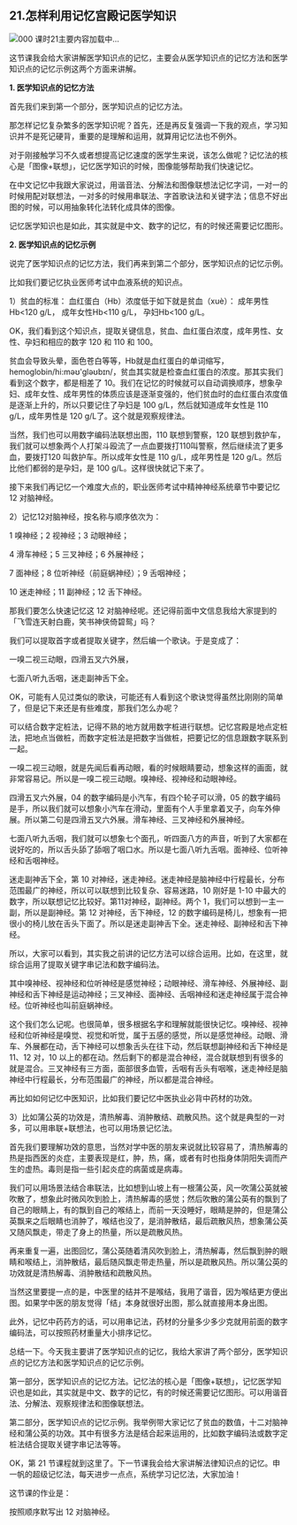 ## 21.怎样利用记忆宫殿记医学知识
![000 课时21主要内容](https://pic3.zhimg.com/v2-7314b0b89e95c65f7dc2136f566bca6f.webp)加载中...


这节课我会给大家讲解医学知识点的记忆，主要会从医学知识点的记忆方法和医学知识点的记忆示例这两个方面来讲解。


**1. 医学知识点的记忆方法**


首先我们来到第一个部分，医学知识点的记忆方法。


那怎样记忆复杂繁多的医学知识呢？首先，还是再反复强调一下我的观点，学习知识并不是死记硬背，重要的是理解和运用，就算用记忆法也不例外。


对于刚接触学习不久或者想提高记忆速度的医学生来说，该怎么做呢？记忆法的核心是「图像+联想」，记忆医学知识的时候，图像能够帮助我们快速记忆。


在中文记忆中我跟大家说过，用谐音法、分解法和图像联想法记忆字词，一对一的时候用配对联想法，一对多的时候用串联法、字首歌诀法和关键字法；信息不好出图的时候，可以用抽象转化法转化成具体的图像。


记忆医学知识也是如此，其实就是中文、数字的记忆，有的时候还需要记忆图形。


**2. 医学知识点的记忆示例**


说完了医学知识点的记忆方法，我们再来到第二个部分，医学知识点的记忆示例。


比如我们要记忆执业医师考试中血液系统的知识点。


1）贫血的标准：
血红蛋白（Hb）浓度低于如下就是贫血（xuè）：
成年男性Hb<120 g/L，
成年女性Hb<110 g/L，
孕妇Hb<100 g/L。


OK，我们看到这个知识点，提取关键信息，贫血、血红蛋白浓度，成年男性、女性、孕妇和相应的数字 120 和 110 和 100。


贫血会导致头晕，面色苍白等等，Hb就是血红蛋白的单词缩写，hemoglobin/hi:məʊ'gləʊbɪn/，贫血其实就是检查血红蛋白的浓度。那其实我们看到这个数字，都是相差了 10。我们在记忆的时候就可以自动调换顺序，想象孕妇、成年女性、成年男性的体质应该是逐渐变强的，他们贫血时的血红蛋白浓度值是逐渐上升的，所以只要记住了孕妇是 100 g/L，然后就知道成年女性是 110 g/L，成年男性是 120 g/L了。这个就是观察规律法。


当然，我们也可以用数字编码法联想出图，110 联想到警察，120 联想到救护车，我们就可以想象两个人打架斗殴流了一点血要拨打110叫警察，然后继续流了更多血，要拨打120 叫救护车。所以成年女性是 110 g/L，成年男性是 120 g/L。然后比他们都弱的是孕妇，是 100 g/L。这样很快就记下来了。


接下来我们再记忆一个难度大点的，职业医师考试中精神神经系统章节中要记忆 12 对脑神经。


2）记忆12对脑神经，按名称与顺序依次为：


1 嗅神经；2 视神经；3 动眼神经；


4 滑车神经；5 三叉神经；6 外展神经；


7 面神经；8 位听神经（前庭蜗神经）；9 舌咽神经；


10 迷走神经；11 副神经；12 舌下神经。


那我们要怎么快速记忆这 12 对脑神经呢。还记得前面中文信息我给大家提到的「飞雪连天射白鹿，笑书神侠倚碧鸳」吗？


我们可以提取首字或者提取关键字，然后编一个歌诀。于是变成了：


一嗅二视三动眼，四滑五叉六外展，


七面八听九舌咽，迷走副神舌下全。


OK，可能有人见过类似的歌诀，可能还有人看到这个歌诀觉得虽然比刚刚的简单了，但是记下来还是有些难度，那我们怎么办呢？


可以结合数字定桩法，记得不熟的地方就用数字桩进行联想。记忆宫殿是地点定桩法，把地点当做桩，而数字定桩法是把数字当做桩，把要记忆的信息跟数字联系到一起。


一嗅二视三动眼，就是先闻后看再动眼，看的时候眼睛要动，想象这样的画面，就非常容易记。所以是一嗅二视三动眼。嗅神经、视神经和动眼神经。


四滑五叉六外展，04 的数字编码是小汽车，有四个轮子可以滑，05 的数字编码是手，所以我们就可以想象小汽车在滑动，里面有个人手里拿着叉子，向车外伸展。所以第二句是四滑五叉六外展。滑车神经、三叉神经和外展神经。


七面八听九舌咽，我们就可以想象七个面孔，听四面八方的声音，听到了大家都在说好吃的，所以舌头舔了舔咽了咽口水。所以是七面八听九舌咽。面神经、位听神经和舌咽神经。


迷走副神舌下全，第 10 对神经，迷走神经。迷走神经是脑神经中行程最长，分布范围最广的神经，所以可以联想到比较复杂、容易迷路，10 刚好是 1-10 中最大的数字，所以联想记忆比较好。第11对神经，副神经。两个 1，我们可以想到一主一副，所以是副神经。第 12 对神经，舌下神经，12 的数字编码是椅儿，想象有一把很小的椅儿放在舌头下面了。所以是迷走副神舌下全。迷走神经、副神经和舌下神经。


所以，大家可以看到，其实我之前讲的记忆方法可以综合运用。比如，在这里，就综合运用了提取关键字串记法和数字编码法。


其中嗅神经、视神经和位听神经是感觉神经；动眼神经、滑车神经、外展神经、副神经和舌下神经是运动神经；三叉神经、面神经、舌咽神经和迷走神经属于混合神经。位听神经也叫前庭蜗神经。


这个我们怎么记呢。也很简单，很多根据名字和理解就能很快记忆。嗅神经、视神经和位听神经是嗅觉、视觉和听觉，属于五感的感觉，所以是感觉神经。动眼、滑车、外展都在动，舌下神经可以想象舌头在往下动，然后联想副神经和舌下神经是 11、12 对，10 以上的都在动。然后剩下的都是混合神经，混合就联想到有很多的就是混合。三叉神经有三方面，面部很多血管，舌咽有舌头有咽喉，迷走神经是脑神经中行程最长，分布范围最广的神经，所以都是混合神经。


再比如如何记忆中医知识，比如我们要记忆中医执业必背中药材的功效。


3）比如蒲公英的功效是，清热解毒、消肿散结、疏散风热。这个就是典型的一对多，可以用串联+联想法，也可以用场景记忆法。


首先我们要理解功效的意思，当然对学中医的朋友来说就比较容易了，清热解毒的热是指西医的炎症，主要表现是红，肿，热，痛，或者有时也指身体阴阳失调而产生的虚热。毒则是指一些引起炎症的病菌或是病毒。


我们可以用场景法结合串联法，比如想到山坡上有一根蒲公英，风一吹蒲公英就被吹散了，想象此时微风吹到脸上，清热解毒的感觉；然后吹散的蒲公英有的飘到了自己的眼睛上，有的飘到自己的喉结上，而前一天没睡好，眼睛是肿的，但是蒲公英飘来之后眼睛也消肿了，喉结也没了，是消肿散结，最后疏散风热，想象蒲公英又随风飘走，带走了身上的热量，所以是疏散风热。


再来重复一遍，出图回忆，蒲公英随着清风吹到脸上，清热解毒，然后飘到肿的眼睛和喉结上，消肿散结，最后随风飘走带走热量，所以是疏散风热。所以蒲公英的功效就是清热解毒、消肿散结和疏散风热。


当然这里要提一点的是，中医里的结并不是喉结，我用了谐音，因为喉结更方便出图。如果学中医的朋友觉得「结」本身就很好出图，那么就直接用本身出图。


此外，记忆中药药方的话，可以用串记法，药材的分量多少多少克就用前面的数字编码法，可以按照药材重量大小排序记忆。


总结一下。今天我主要讲了医学知识点的记忆，我给大家讲了两个部分，医学知识点的记忆方法和医学知识点的记忆示例。


第一部分，医学知识点的记忆方法。记忆法的核心是「图像+联想」，记忆医学知识也是如此，其实就是中文、数字的记忆，有的时候还需要记忆图形。可以用谐音法、分解法、观察规律法和图像联想法。


第二部分，医学知识点的记忆示例。我举例带大家记忆了贫血的数值，十二对脑神经和蒲公英的功效。其中有很多方法是结合起来运用的，比如数字编码法或数字定桩法结合提取关键字串记法等等。


OK，第 21 节课程就到这里了。下一节课我会给大家讲解法律知识点的记忆。申一帆的超级记忆法，每天进步一点点，系统学习记忆法，大家加油！


这节课的作业是：


按照顺序默写出 12 对脑神经。

